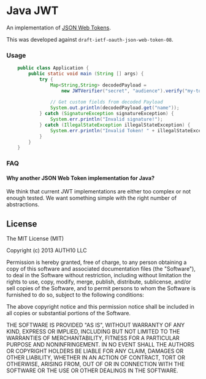 # Java JWT

An implementation of [JSON Web Tokens](http://self-issued.info/docs/draft-ietf-oauth-json-web-token.html).

This was developed against `draft-ietf-oauth-json-web-token-08`.

### Usage

```java
    public class Application {
        public static void main (String [] args) {
            try {
                Map<String,String> decodedPayload = 
                    new JWTVerifier("secret", "audience").verify("my-token");
                
                // Get custom fields from decoded Payload
                System.out.println(decodedPayload.get("name"));
            } catch (SignatureException signatureException) {
                System.err.println("Invalid signature!");
            } catch (IllegalStateException illegalStateException) {
                System.err.println("Invalid Token! " + illegalStateException);
            }
        }
    }
```

### FAQ


#### Why another JSON Web Token implementation for Java?
We think that current JWT implementations are either too complex or not enough tested. We want something simple with the right number of abstractions.

## License

The MIT License (MIT)

Copyright (c) 2013 AUTH10 LLC

Permission is hereby granted, free of charge, to any person obtaining a copy
of this software and associated documentation files (the "Software"), to deal
in the Software without restriction, including without limitation the rights
to use, copy, modify, merge, publish, distribute, sublicense, and/or sell
copies of the Software, and to permit persons to whom the Software is
furnished to do so, subject to the following conditions:

The above copyright notice and this permission notice shall be included in
all copies or substantial portions of the Software.

THE SOFTWARE IS PROVIDED "AS IS", WITHOUT WARRANTY OF ANY KIND, EXPRESS OR
IMPLIED, INCLUDING BUT NOT LIMITED TO THE WARRANTIES OF MERCHANTABILITY,
FITNESS FOR A PARTICULAR PURPOSE AND NONINFRINGEMENT. IN NO EVENT SHALL THE
AUTHORS OR COPYRIGHT HOLDERS BE LIABLE FOR ANY CLAIM, DAMAGES OR OTHER
LIABILITY, WHETHER IN AN ACTION OF CONTRACT, TORT OR OTHERWISE, ARISING FROM,
OUT OF OR IN CONNECTION WITH THE SOFTWARE OR THE USE OR OTHER DEALINGS IN
THE SOFTWARE.
